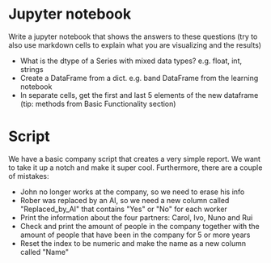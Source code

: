 # Jupyter notebook

Write a jupyter notebook that shows the answers to these questions (try to also use markdown cells to explain what you are visualizing and the results)

- What is the dtype of a Series with mixed data types? e.g. float, int, strings
- Create a DataFrame from a dict. e.g. band DataFrame from the learning notebook
- In separate cells, get the first and last 5 elements of the new dataframe (tip: methods from Basic Functionality section)


# Script

We have a basic company script that creates a very simple report. We want to take it up a notch and make it super cool. Furthermore, there are a couple of mistakes:

- John no longer works at the company, so we need to erase his info
- Rober was replaced by an AI, so we need a new column called "Replaced_by_AI" that contains "Yes" or "No" for each worker
- Print the information about the four partners: Carol, Ivo, Nuno and Rui
- Check and print the amount of people in the company together with the amount of people that have been in the company for 5 or more years
- Reset the index to be numeric and make the name as a new column called "Name"
    